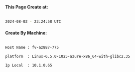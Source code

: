 
   
#### This Page Create at:

```bash

2024-08-02 - 23:24:58 UTC

```

#### Create By Machine:

```bash

Host Name : fv-az887-775

platform  : Linux-6.5.0-1025-azure-x86_64-with-glibc2.35

Ip Local  : 10.1.0.65

```

